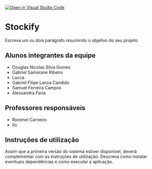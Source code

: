 [![Open in Visual Studio Code](https://classroom.github.com/assets/open-in-vscode-718a45dd9cf7e7f842a935f5ebbe5719a5e09af4491e668f4dbf3b35d5cca122.svg)](https://classroom.github.com/online_ide?assignment_repo_id=11833057&assignment_repo_type=AssignmentRepo)
# Stockify

Escreva um ou dois parágrafo resumindo o objetivo do seu projeto.

## Alunos integrantes da equipe

* Douglas Nicolas Silva Gomes
* Gabriel Samarane Ribeiro
* Lucca  
* Gabriel Filipe Lanza Candido
* Samuel Ferreira Campos
* Alessandra Faria

## Professores responsáveis

* Rommel Carneiro
* Ilo

## Instruções de utilização

Assim que a primeira versão do sistema estiver disponível, deverá complementar com as instruções de utilização. Descreva como instalar eventuais dependências e como executar a aplicação.
